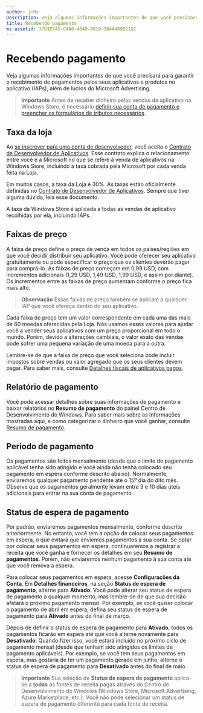 ```yaml
---
author: jnHs
Description: Veja algumas informações importantes de que você precisará para garantir o recebimento de pagamentos pelos seus aplicativos e produtos no aplicativo (IAPs), além de lucros do Microsoft Advertising.
title: Recebendo pagamento
ms.assetid: 37D1EF45-C4A8-4849-8819-3D4A4898215C
---
```


# Recebendo pagamento
Veja algumas informações importantes de que você precisará para garantir o recebimento de pagamentos pelos seus aplicativos e produtos no aplicativo (IAPs), além de lucros do Microsoft Advertising.

> **Importante**  Antes de receber dinheiro pelas vendas de aplicativo na Windows Store, é necessário [definir sua conta de pagamento e preencher os formulários de tributos necessários](setting-up-your-payout-account-and-tax-forms.md).

## Taxa da loja

Ao [se inscrever para uma conta de desenvolvedor](http://go.microsoft.com/fwlink/p/?LinkID=615100), você aceita o [Contrato de Desenvolvedor de Aplicativos](https://msdn.microsoft.com/library/windows/apps/hh694058). Esse contrato explica o relacionamento entre você e a Microsoft no que se refere à venda de aplicativos na Windows Store, incluindo a taxa cobrada pela Microsoft por cada venda feita na Loja.

Em muitos casos, a taxa da Loja é 30%. As taxas estão oficialmente definidas no [Contrato de Desenvolvedor de Aplicativos](https://msdn.microsoft.com/library/windows/apps/hh694058). Sempre que tiver alguma dúvida, leia esse documento.

A taxa da Windows Store é aplicada a todas as vendas de aplicativo recolhidas por ela, incluindo IAPs.

## Faixas de preço

A faixa de preço define o preço de venda em todos os países/regiões em que você decidir distribuir seu aplicativo. Você pode oferecer seu aplicativo gratuitamente ou pode especificar o preço que os clientes deverão pagar para comprá-lo. As faixas de preço começam em 0,99 USD, com incrementos adicionais (1,29 USD, 1,49 USD, 1,99 USD, e assim por diante). Os incrementos entre as faixas de preço aumentam conforme o preço fica mais alto.

> **Observação**  Essas faixas de preço também se aplicam a qualquer IAP que você ofereça dentro do seu aplicativo.

Cada faixa de preço tem um valor correspondente em cada uma das mais de 60 moedas oferecidas pela Loja. Nós usamos esses valores para ajudar você a vender seus aplicativos com um preço proporcional em todo o mundo. Porém, devido a alterações cambiais, o valor exato das vendas pode sofrer uma pequena variação de uma moeda para a outra.

Lembre-se de que a faixa de preço que você seleciona pode incluir impostos sobre vendas ou valor agregado que os seus clientes devem pagar. Para saber mais, consulte [Detalhes fiscais de aplicativos pagos](tax-details-for-paid-apps.md).

## Relatório de pagamento

Você pode acessar detalhes sobre suas informações de pagamento e baixar relatórios no **Resumo de pagamento** do painel Centro de Desenvolvimento do Windows. Para saber mais sobre as informações mostradas aqui, e como categorizar o dinheiro que você ganhar, consulte [Resumo de pagamento](payout-summary.md).

## Período de pagamento

Os pagamentos são feitos mensalmente (desde que o limite de pagamento aplicável tenha sido atingido e você ainda não tenha colocado seu pagamento em espera conforme descrito abaixo). Normalmente, enviaremos qualquer pagamento pendente até o 15º dia do dito mês. Observe que os pagamentos geralmente levam entre 3 e 10 dias úteis adicionais para entrar na sua conta de pagamento.

##  Status de espera de pagamento

Por padrão, enviaremos pagamentos mensalmente, conforme descrito anteriormente. No entanto, você tem a opção de colocar seus pagamentos em espera, o que evitará que enviemos pagamentos à sua conta. Se optar por colocar seus pagamentos em espera, continuaremos a registrar a receita que você ganha e fornecer os detalhes em seu **Resumo de pagamentos**. Porém, não enviaremos nenhum pagamento à sua conta até que você remova a espera. 

Para colocar seus pagamentos em espera, acesse **Configurações da Conta**. Em **Detalhes financeiros**, na seção **Status de espera de pagamento**, alterne para **Ativado**. Você pode alterar seu status de espera de pagamento a qualquer momento, mas lembre-se de que sua decisão afetará o próximo pagamento mensal. Por exemplo, se você quiser colocar o pagamento de abril em espera, defina seu status de espera de pagamento para **Ativado** antes do final de março.

Depois de definir o status de espera de pagamento para **Ativado**, todos os pagamentos ficarão em espera até que você alterne novamente para **Desativado**. Quando fizer isso, você estará incluído no próximo ciclo de pagamento mensal (desde que tenham sido atingidos os limites de pagamento aplicáveis). Por exemplo, se você tem seus pagamentos em espera, mas gostaria de ter um pagamento gerado em junho, alterne o status de espera de pagamento para **Desativado** antes do final de maio.

> **Importante** Sua seleção de **Status de espera de pagamento** aplica-se a **todas** as fontes de receita pagas através do Centro de Desenvolvimento do Windows (Windows Store, Microsoft Advertising, Azure Marketplace, etc.). Você não pode selecionar um status de espera de pagamento diferente para cada fonte de receita.


 

 






<!--HONumber=May16_HO2-->


